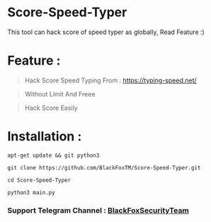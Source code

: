 # Score-Speed-Typer
This tool can hack score of speed typer as globally,  Read Feature :) 

# Feature :

> Hack Score Speed Typing From : https://typing-speed.net/

> Without Limit And Freee

> Hack Score Easily 

# Installation : 

```
apt-get update && git python3
```

```
git clone https://github.com/BlackFoxTM/Score-Speed-Typer.git
```

```
cd Score-Speed-Typer
```

```
python3 main.py
```

### Support Telegram Channel : [BlackFoxSecurityTeam](https://t.me/BlackFoxSecurityTeam)
